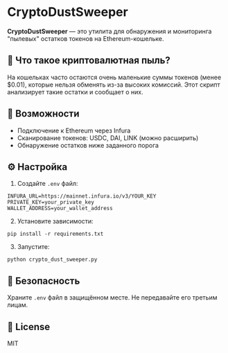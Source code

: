 # CryptoDustSweeper

**CryptoDustSweeper** — это утилита для обнаружения и мониторинга "пылевых" остатков токенов на Ethereum-кошельке.

## 🧠 Что такое криптовалютная пыль?

На кошельках часто остаются очень маленькие суммы токенов (менее $0.01), которые нельзя обменять из-за высоких комиссий. Этот скрипт анализирует такие остатки и сообщает о них.

## 🚀 Возможности

- Подключение к Ethereum через Infura
- Сканирование токенов: USDC, DAI, LINK (можно расширить)
- Обнаружение остатков ниже заданного порога

## ⚙️ Настройка

1. Создайте `.env` файл:
```
INFURA_URL=https://mainnet.infura.io/v3/YOUR_KEY
PRIVATE_KEY=your_private_key
WALLET_ADDRESS=your_wallet_address
```

2. Установите зависимости:
```
pip install -r requirements.txt
```

3. Запустите:
```
python crypto_dust_sweeper.py
```

## 🔐 Безопасность

Храните `.env` файл в защищённом месте. Не передавайте его третьим лицам.

## 📜 License

MIT
